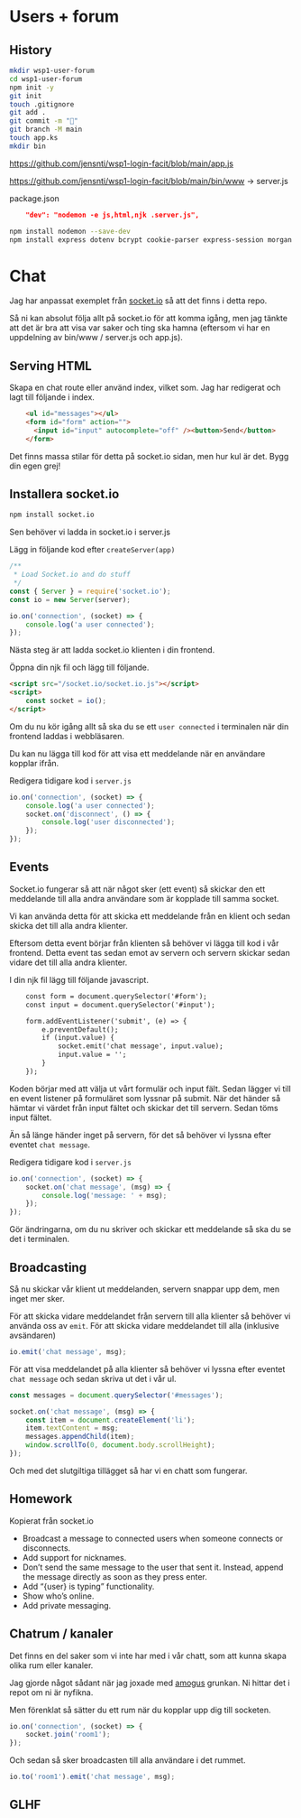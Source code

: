 # Users + forum

## History

```bash
mkdir wsp1-user-forum
cd wsp1-user-forum
npm init -y
git init
touch .gitignore
git add .
git commit -m "🎉"
git branch -M main
touch app.ks
mkdir bin
```

https://github.com/jensnti/wsp1-login-facit/blob/main/app.js

https://github.com/jensnti/wsp1-login-facit/blob/main/bin/www -> server.js

package.json

```json
    "dev": "nodemon -e js,html,njk .server.js",
```
    
```bash
npm install nodemon --save-dev
npm install express dotenv bcrypt cookie-parser express-session morgan mysql2 nunjucks
```

# Chat

Jag har anpassat exemplet från [socket.io](https://socket.io/get-started/chat) så att det finns i detta repo.

Så ni kan absolut följa allt på socket.io för att komma igång, men jag tänkte att det är bra att visa var saker och ting ska hamna (eftersom vi har en uppdelning av bin/www / server.js och app.js).

## Serving HTML

Skapa en chat route eller använd index, vilket som.
Jag har redigerat och lagt till följande i index.

```html
    <ul id="messages"></ul>
    <form id="form" action="">
      <input id="input" autocomplete="off" /><button>Send</button>
    </form>
```

Det finns massa stilar för detta på socket.io sidan, men hur kul är det. Bygg din egen grej!

## Installera socket.io

```bash	
npm install socket.io
```

Sen behöver vi ladda in socket.io i server.js

Lägg in följande kod efter ```createServer(app)```

```js
/**
 * Load Socket.io and do stuff
 */
const { Server } = require('socket.io');
const io = new Server(server);

io.on('connection', (socket) => {
    console.log('a user connected');
});
```

Nästa steg är att ladda socket.io klienten i din frontend.

Öppna din njk fil och lägg till följande.

```html
<script src="/socket.io/socket.io.js"></script>
<script>
    const socket = io();
</script>
```

Om du nu kör igång allt så ska du se ett ```user connected``` i terminalen när din frontend laddas i webbläsaren.

Du kan nu lägga till kod för att visa ett meddelande när en användare kopplar ifrån.

Redigera tidigare kod i `server.js`

```js
io.on('connection', (socket) => {
    console.log('a user connected');
    socket.on('disconnect', () => {
        console.log('user disconnected');
    });
});
```

## Events

Socket.io fungerar så att när något sker (ett event) så skickar den ett meddelande till alla andra användare som är kopplade till samma socket.

Vi kan använda detta för att skicka ett meddelande från en klient och sedan skicka det till alla andra klienter.

Eftersom detta event börjar från klienten så behöver vi lägga till kod i vår frontend. Detta event tas sedan emot av servern och servern skickar sedan vidare det till alla andra klienter.

I din njk fil lägg till följande javascript.

```html
    const form = document.querySelector('#form');
    const input = document.querySelector('#input');

    form.addEventListener('submit', (e) => {
        e.preventDefault();
        if (input.value) {
            socket.emit('chat message', input.value);
            input.value = '';
        }
    });
```

Koden börjar med att välja ut vårt formulär och input fält. Sedan lägger vi till en event listener på formuläret som lyssnar på submit. När det händer så hämtar vi värdet från input fältet och skickar det till servern.
Sedan töms input fältet.

Än så länge händer inget på servern, för det så behöver vi lyssna efter eventet `chat message`.

Redigera tidigare kod i `server.js`

```js
io.on('connection', (socket) => {
    socket.on('chat message', (msg) => {
        console.log('message: ' + msg);
    });
});
```

Gör ändringarna, om du nu skriver och skickar ett meddelande så ska du se det i terminalen.

## Broadcasting

Så nu skickar vår klient ut meddelanden, servern snappar upp dem, men inget mer sker.

För att skicka vidare meddelandet från servern till alla klienter så behöver vi använda oss av `emit`.
För att skicka vidare meddelandet till alla (inklusive avsändaren)

```js
io.emit('chat message', msg);
```

För att visa meddelandet på alla klienter så behöver vi lyssna efter eventet `chat message` och sedan skriva ut det i vår ul.

```js
const messages = document.querySelector('#messages');

socket.on('chat message', (msg) => {
    const item = document.createElement('li');
    item.textContent = msg;
    messages.appendChild(item);
    window.scrollTo(0, document.body.scrollHeight);
});
```

Och med det slutgiltiga tillägget så har vi en chatt som fungerar.

## Homework

Kopierat från socket.io

* Broadcast a message to connected users when someone connects or disconnects.
* Add support for nicknames.
* Don’t send the same message to the user that sent it. Instead, append the message directly as soon as they press enter.
* Add “{user} is typing” functionality.
* Show who’s online.
* Add private messaging.

## Chatrum / kanaler

Det finns en del saker som vi inte har med i vår chatt, som att kunna skapa olika rum eller kanaler.

Jag gjorde något sådant när jag joxade med [amogus](https://github.com/jensnti/amogus) grunkan. Ni hittar det i repot om ni är nyfikna.

Men förenklat så sätter du ett rum när du kopplar upp dig till socketen.

```js
io.on('connection', (socket) => {
    socket.join('room1');
});
```

Och sedan så sker broadcasten till alla användare i det rummet.

```js
io.to('room1').emit('chat message', msg);
```

## GLHF